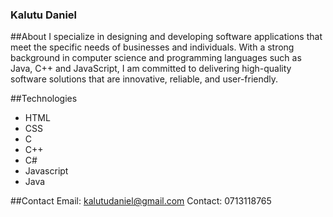 ### Kalutu Daniel

##About
I specialize in designing and developing software applications that meet the specific needs of businesses and individuals. With a strong background in computer science and programming languages such as Java, C++ and JavaScript, I am committed to delivering high-quality software solutions that are innovative, reliable, and user-friendly.

##Technologies
- HTML
- CSS
- C
- C++
- C#
- Javascript
- Java


##Contact
Email: kalutudaniel@gmail.com
Contact: 0713118765

<!---
Kalutu/Kalutu is a ✨ special ✨ repository because its `README.md` (this file) appears on your GitHub profile.
You can click the Preview link to take a look at your changes.
--->
